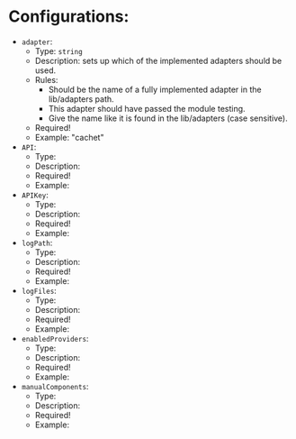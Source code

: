 # Configurations:

- `adapter`:
    - Type: `string`
    - Description: sets up which of the implemented adapters should be used.
    - Rules: 
        - Should be the name of a fully implemented adapter in the lib/adapters path.
        - This adapter should have passed the module testing.
        - Give the name like it is found in the lib/adapters (case sensitive).
    - Required!
    - Example: "cachet"
- `API`:
    - Type:
    - Description:
    - Required!
    - Example:
- `APIKey`:
    - Type:
    - Description:
    - Required!
    - Example:
- `logPath`:
    - Type:
    - Description:
    - Required!
    - Example:
- `logFiles`:
    - Type:
    - Description:
    - Required!
    - Example:
- `enabledProviders`:
    - Type:
    - Description:
    - Required!
    - Example:
- `manualComponents`:
    - Type:
    - Description:
    - Required!
    - Example: